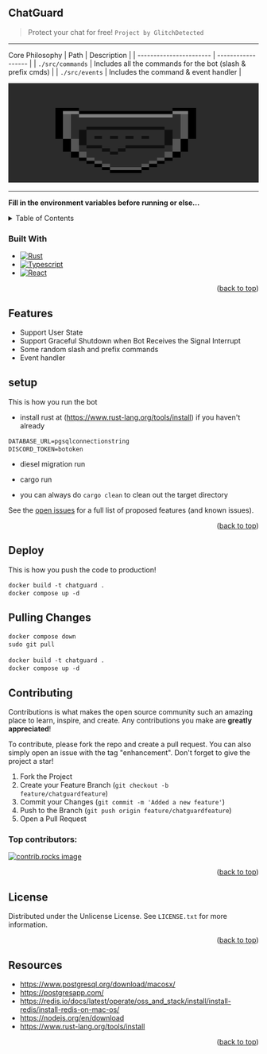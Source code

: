 <a id="readme-top"></a>

## ChatGuard
> Protect your chat for free!
`Project by GlitchDetected`
---

Core Philosophy
| Path                    | Description        |
| ----------------------- | ------------------ |
| `./src/commands`             | Includes all the commands for the bot (slash & prefix cmds) |
| `./src/events`                 | Includes the command & event handler |

  <a href="https://github.com/GlitchDetected/ChatGuard">
    <img src="static/chatguard.png" alt="Logo" width="1000" height="200">
  </a>

---

**Fill in the environment variables before running or else...**

<details>
  <summary>Table of Contents</summary>
  <ol>
    <li>
      <a href="#ChatGuard">Some core philosophy</a>
      <ul>
        <li><a href="#built-with">Built With</a></li>
      </ul>
    </li>
    <li>
      <a href="#setup">Setup</a>
      <a href="#deploy">Deploy</a>
      <a href="#pulling-changes">pull the changes</a>
    </li>
    <li><a href="#contributing">Contributing</a></li>
    <li><a href="#license">License</a></li>
  </ol>
</details>

### Built With

* [![Rust][Rust]][Rust-url]
* [![Typescript][Typescript]][Typescript-url]
* [![React][React.js]][React-url]

<p align="right">(<a href="#readme-top">back to top</a>)</p>

## Features
- Support User State
- Support Graceful Shutdown when Bot Receives the Signal Interrupt
- Some random slash and prefix commands
- Event handler

## setup

This is how you run the bot
* install rust at (https://www.rust-lang.org/tools/install) if you haven't already

```env
DATABASE_URL=pgsqlconnectionstring
DISCORD_TOKEN=botoken
```

- diesel migration run

- cargo run

- you can always do `cargo clean` to clean out the target directory

See the [open issues](https://github.com/GlitchDetected/ChatGuard/issues) for a full list of proposed features (and known issues).

<p align="right">(<a href="#readme-top">back to top</a>)</p>

## Deploy

This is how you push the code to production!

```
docker build -t chatguard .
docker compose up -d
```

## Pulling Changes
```
docker compose down
sudo git pull

docker build -t chatguard .
docker compose up -d
```

## Contributing

Contributions is what makes the open source community such an amazing place to learn, inspire, and create. Any contributions you make are **greatly appreciated**!

To contribute, please fork the repo and create a pull request. You can also simply open an issue with the tag "enhancement".
Don't forget to give the project a star!

1. Fork the Project
2. Create your Feature Branch (`git checkout -b feature/chatguardfeature`)
3. Commit your Changes (`git commit -m 'Added a new feature'`)
4. Push to the Branch (`git push origin feature/chatguardfeature`)
5. Open a Pull Request

### Top contributors:

<a href="https://github.com/GlitchDetected/ChatGuard/graphs/contributors">
  <img src="https://contrib.rocks/image?repo=GlitchDetected/ChatGuard" alt="contrib.rocks image" />
</a>

<p align="right">(<a href="#readme-top">back to top</a>)</p>



<!-- LICENSE -->
## License

Distributed under the Unlicense License. See `LICENSE.txt` for more information.

<p align="right">(<a href="#readme-top">back to top</a>)</p>

## Resources
- https://www.postgresql.org/download/macosx/
- https://postgresapp.com/
- https://redis.io/docs/latest/operate/oss_and_stack/install/install-redis/install-redis-on-mac-os/
- https://nodejs.org/en/download
- https://www.rust-lang.org/tools/install

<p align="right">(<a href="#readme-top">back to top</a>)</p>

[contributors-shield]: https://img.shields.io/github/contributors/GlitchDetected/ChatGuard.svg?style=for-the-badge
[contributors-url]: https://github.com/GlitchDetected/ChatGuard/graphs/contributors
[forks-shield]: https://img.shields.io/github/forks/GlitchDetected/ChatGuard.svg?style=for-the-badge
[forks-url]: https://github.com/GlitchDetected/ChatGuard/network/members
[stars-shield]: https://img.shields.io/github/stars/GlitchDetected/ChatGuard.svg?style=for-the-badge
[stars-url]: https://github.com/GlitchDetected/ChatGuard/stargazers
[issues-shield]: https://img.shields.io/github/issues/GlitchDetected/ChatGuard.svg?style=for-the-badge
[issues-url]: https://github.com/GlitchDetected/ChatGuard/issues
[license-shield]: https://img.shields.io/github/license/GlitchDetected/ChatGuard.svg?style=for-the-badge
[license-url]: https://github.com/GlitchDetected/ChatGuard/blob/master/LICENSE.txt
[product-screenshot]: images/screenshot.png
[Next.js]: https://img.shields.io/badge/next.js-000000?style=for-the-badge&logo=nextdotjs&logoColor=white
[Next-url]: https://nextjs.org/
[React.js]: https://img.shields.io/badge/React-20232A?style=for-the-badge&logo=react&logoColor=61DAFB
[React-url]: https://reactjs.org/
[Rust]: https://img.shields.io/badge/rust-20232A?style=for-the-badge&logo=rust&logoColor=FFA500
[Rust-url]: https://www.rust-lang.org/
[Typescript]: https://img.shields.io/badge/typescript-20232A?style=for-the-badge&logo=typescript&logoColor=0000FF
[Typescript-url]: https://www.typescriptlang.org/